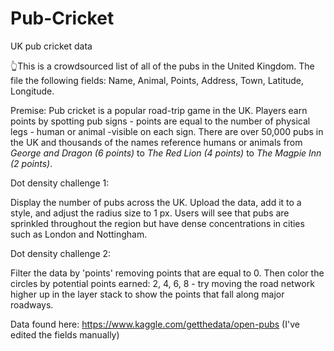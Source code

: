 # Pub-Cricket

UK pub cricket data 


👆This is a crowdsourced list of all of the pubs in the United Kingdom. The file the following fields: Name, Animal, Points, Address, Town, Latitude, Longitude.

Premise: Pub cricket is a popular road-trip game in the UK. Players earn points by spotting pub signs - points are equal to the number of physical legs - human or animal -visible on each sign. There are over 50,000 pubs in the UK and thousands of the names reference humans or animals from *George and Dragon (6 points)* to *The Red Lion (4 points)* to *The Magpie Inn (2 points)*.

Dot density challenge 1: 

Display the number of pubs across the UK. Upload the data, add it to a style, and adjust the radius size to 1 px. Users will see that pubs are sprinkled throughout the region but have dense concentrations in cities such as London and Nottingham.

Dot density challenge 2: 

Filter the data by 'points' removing points that are equal to 0. Then color the circles by potential points earned: 2, 4, 6, 8 - try moving the road network higher up in the layer stack to show the points that fall along major roadways.

Data found here: https://www.kaggle.com/getthedata/open-pubs (I've edited the fields manually)
